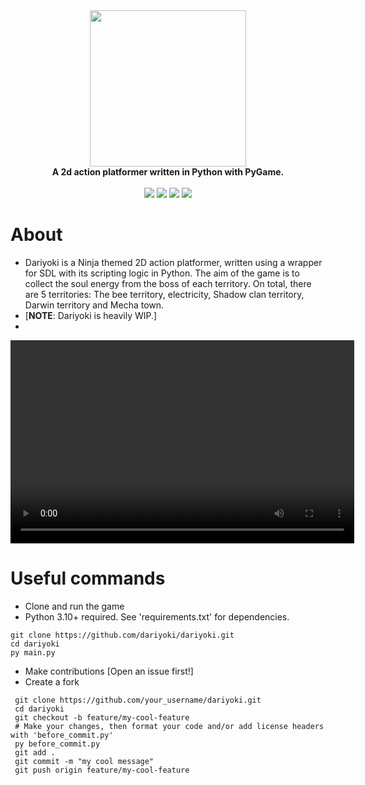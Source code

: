 <div align="center">
  <img src="https://media.discordapp.net/attachments/977526339177418792/978571059676721152/server.png" 
    width="250" height="250"/>
  <br/>
  <b>A 2d action platformer written in Python with PyGame.</b>
  <br/>
  <br/>
  <a href="https://discord.gg/NptRnYYxcV"><img src="https://img.shields.io/discord/975779920603148358"/></a>
	<a href="https://github.com/dariyoki/dariyoki/blob/main/LICENSE.txt"><img src="https://img.shields.io/github/license/dariyoki/dariyoki"></a>
	<a href="https://github.com/psf/black"><img src="https://img.shields.io/badge/code%20style-black-brightgreen"></a>
  <img src="https://img.shields.io/tokei/lines/github/dariyoki/dariyoki">
  
</div>


# About
 - Dariyoki is a Ninja themed 2D action platformer, written using a wrapper for SDL with its scripting logic in Python. The aim of the game is to collect the soul energy from the boss of each territory. On total, there are 5 territories: The bee territory, electricity, Shadow clan territory, Darwin territory and Mecha town.
 - [**NOTE**: Dariyoki is heavily WIP.]
 - 
 <video width="550" height="325" controls>
  <source src="https://media.discordapp.net/attachments/975780875436453968/980046773483622410/2022-05-28_15-24-38.mp4" type="video/mp4">
 </video> 


# Useful commands
 - Clone and run the game
 - Python 3.10+ required. See 'requirements.txt' for dependencies.  
 ```commandline
 git clone https://github.com/dariyoki/dariyoki.git
 cd dariyoki
 py main.py
 ```

 - Make contributions [Open an issue first!]
 - Create a fork
```commandline
 git clone https://github.com/your_username/dariyoki.git
 cd dariyoki
 git checkout -b feature/my-cool-feature
 # Make your changes, then format your code and/or add license headers with 'before_commit.py'
 py before_commit.py 
 git add .
 git commit -m "my cool message"
 git push origin feature/my-cool-feature
```

